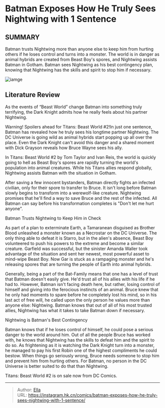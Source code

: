 # Batman Exposes How He Truly Sees Nightwing with 1 Sentence


## SUMMARY 



  Batman trusts Nightwing more than anyone else to keep him from hurting others if he loses control and turns into a monster.   The world is in danger as animal hybrids are created from Beast Boy&#39;s spores, and Nightwing assists Batman in Gotham.   Batman sees Nightwing as his best contingency plan, knowing that Nightwing has the skills and spirit to stop him if necessary.  

![iamge](https://static1.srcdn.com/wordpress/wp-content/uploads/2022/09/Batman-Is-Now-Officially-Nightwings-Sidekick-According-to-DC-Writer-Featured.jpg)

## Literature Review

As the events of “Beast World” change Batman into something truly terrifying, the Dark Knight admits how he really feels about his partner Nightwing.




Warning! Spoilers ahead for Titans: Beast World #2!In just one sentence, Batman has revealed how he truly sees his longtime partner Nightwing. The DC Universe is going wild as animal hybrids start popping up all over the place. Even the Dark Knight can&#39;t avoid this danger and a shared moment with Dick Grayson reveals how Bruce Wayne sees his ally.




In Titans: Beast World #2 by Tom Taylor and Ivan Reis, the world is quickly going to hell as Beast Boy&#39;s spores are rapidly turning the world&#39;s population into animal creatures. While his Titans allies respond globally, Nightwing assists Batman with the situation in Gotham.

          

After saving a few innocent bystanders, Batman directly fights an infected civilian, only for their spore to transfer to Bruce. It isn&#39;t long before Batman slowly begins to transform into a werewolf-like creature. Nightwing promises that he&#39;ll find a way to save Bruce and the rest of the infected. All Batman can say before his transformation completes is &#34;Don&#39;t let me hurt anyone&#34;.


 Batman Trusts Nightwing to Keep Him in Check 
          




As part of a plan to exterminate Earth, a Tamaranean disguised as Brother Blood unleashed a monster known as a Necrostar on the DC Universe. The only thing able to defeat it is Starro, but in the alien&#39;s absence, Beast Boy volunteered to push his powers to the extreme and become a similar creature. Garfield was successful, but the sinister Amanda Waller took advantage of the situation and sent her newest, most powerful asset to mind-wipe Beast Boy. Now Gar is stuck as a rampaging monster and he&#39;s releasing spores that are turning the people of Earth into animal hybrids.

Generally, being a part of the Bat-Family means that one has a level of trust that Batman doesn&#39;t easily give. He&#39;d trust all of his allies with his life if he had to. However, Batman isn&#39;t facing death here, but rather, losing control of himself and giving into the ferocious instincts of an animal. Bruce knew that he only had moments to spare before he completely lost his mind, so in his last act of free will, he called upon the only person he values more than anyone else: Nightwing. Batman knows that out of all of his most trusted allies, Nightwing has what it takes to take Batman down if necessary.






 Nightwing is Batman&#39;s Best Contingency 


          

Batman knows that if he loses control of himself, he could pose a serious danger to the world around him. Out of all the people Bruce has worked with, he knows that Nightwing has the skills to defeat him and the spirit to do so. As frightening as it is watching the Dark Knight turn into a monster, he managed to pay his first Robin one of the highest compliments he could bestow. When things go seriously wrong, Bruce needs someone to stop him and prevent him from hurting others. For Batman, no person in the DC Universe is better suited to do that than Nightwing.

Titans: Beast World #2 is on sale now from DC Comics.



---

> Author: [Ella](https://instagram.hk.cn/)  
> URL: https://instagram.hk.cn/comics/batman-exposes-how-he-truly-sees-nightwing-with-1-sentence/  


